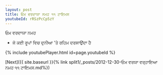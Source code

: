 ```yaml
---
layout: post
title: ਓਮ ਵਰਦਾਯਾ ਨਮਹ ੧੧ ਟਾਇਮਸ
youtubeId: rRSzPcCp5zY
---
```

 
 
 ਓਮ ਵਰਦਾਯਾ ਨਮਹ  
 
 -  ਜੋ ਕਈ ਰੂਪਾਂ ਵਿਚ ਦੁਨੀਆ 'ਤੇ ਰਹਿਮ ਦਰਸਾਉਂਦਾ ਹੈ 
 
  
 
  
 
 
 
 
 
 


{% include youtubePlayer.html id=page.youtubeId %}
 
[Next]({{ site.baseurl }}{% link  split1/_posts/2012-12-30-ਓਮ ਵਰਯਾ ਵਰ੍ਹਾਇਆ ਨਮਹ ੧੧ ਟਾਇਮਸ.md%})
 
